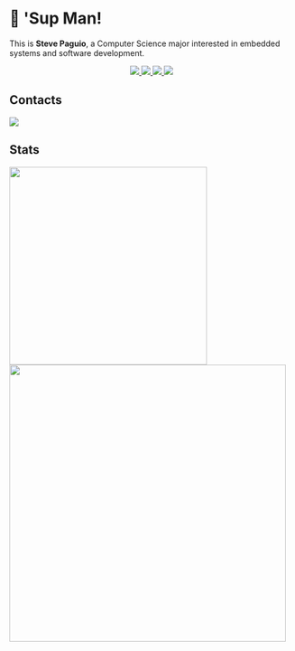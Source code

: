 # :hatching_chick: 'Sup Man!

This is **Steve Paguio**, a Computer Science major interested in embedded systems and software development.

<p align="center">
<a href="https://github.com/steguiosaur">
    <img src="https://skillicons.dev/icons?i=python,c,cpp,js" />
</a>
<a href="https://github.com/steguiosaur">
    <img src="https://skillicons.dev/icons?i=html,css,bash,latex" />
</a>
<a href="https://github.com/steguiosaur">
    <img src="https://skillicons.dev/icons?i=linux,neovim,git,github" />
</a>
<a href="https://github.com/steguiosaur">
    <img src="https://skillicons.dev/icons?i=sqlite,react,nodejs" />
</a>
</p>
  
## Contacts

<a href="https://www.linkedin.com/in/stevepaguio">
    <img src="https://skillicons.dev/icons?i=linkedin" />
</a>

## Stats

<div class="container">
 <img style="height: auto; width: 350px;" class="img" src="https://github-readme-stats.vercel.app/api/top-langs/?username=steguiosaur&layout=compact&theme=dark" />
 <img style="height: auto; width: 490px;" class="img" src="https://streak-stats.demolab.com/?user=steguiosaur&theme=dark" />
</div>
